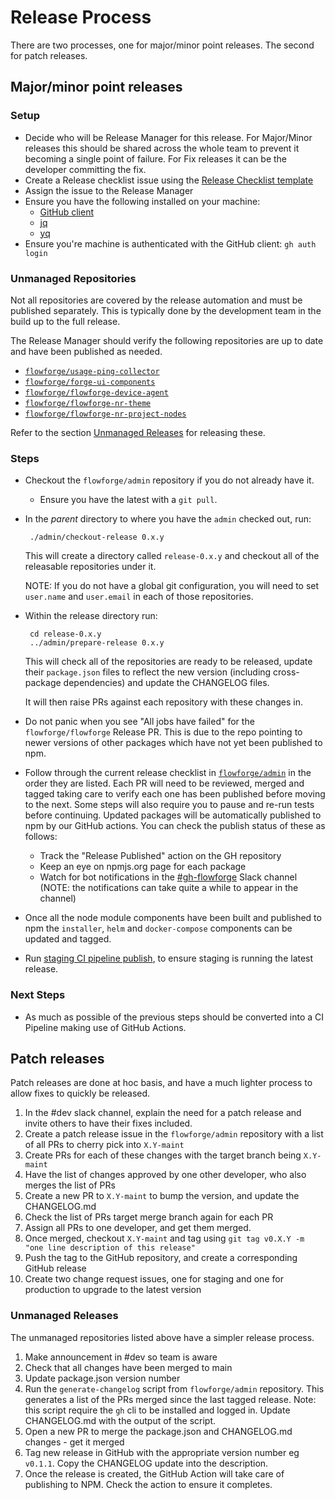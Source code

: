 # Release Process

There are two processes, one for major/minor point releases. The second for patch
releases.

## Major/minor point releases

### Setup

 - Decide who will be Release Manager for this release. For Major/Minor releases this should be shared across the whole team to prevent it becoming a single point of failure. For Fix releases it can be the developer committing the fix.
 - Create a Release checklist issue using the [Release Checklist template](https://github.com/flowforge/admin/issues/new?assignees=&labels=&template=release.md&title=Release%3A)
 - Assign the issue to the Release Manager
 - Ensure you have the following installed on your machine:
    - [GitHub client](https://github.com/cli/cli)
    - [jq](https://stedolan.github.io/jq/download/)
    - [yq](https://mikefarah.gitbook.io/yq/#install)
 - Ensure you're machine is authenticated with the GitHub client: `gh auth login`


### Unmanaged Repositories

Not all repositories are covered by the release automation and must be published
separately. This is typically done by the development team in the build up to the
full release.

The Release Manager should verify the following repositories are up to date and
have been published as needed.

 - [`flowforge/usage-ping-collector`](https://github.com/flowforge/usage-ping-collector)
 - [`flowforge/forge-ui-components`](https://github.com/flowforge/forge-ui-components)
 - [`flowforge/flowforge-device-agent`](https://github.com/flowforge/flowforge-device-agent)
 - [`flowforge/flowforge-nr-theme`](https://github.com/flowforge/flowforge-nr-theme)
 - [`flowforge/flowforge-nr-project-nodes`](https://github.com/flowforge/flowforge-nr-project-nodes)

Refer to the section [Unmanaged Releases](#unmanaged-releases) for releasing these.

### Steps

 - Checkout the `flowforge/admin` repository if you do not already have it.
    - Ensure you have the latest with a `git pull`.
 - In the *parent* directory to where you have the `admin` checked out, run:
   
        ./admin/checkout-release 0.x.y
   
   This will create a directory called `release-0.x.y` and checkout all of the releasable
   repositories under it.

   NOTE: If you do not have a global git configuration, you will need to set `user.name` and `user.email`
   in each of those repositories.

 - Within the release directory run:
   
        cd release-0.x.y
        ../admin/prepare-release 0.x.y
   
   This will check all of the repositories are ready to be released, update
   their `package.json` files to reflect the new version (including cross-package
   dependencies) and update the CHANGELOG files.

   It will then raise PRs against each repository with these changes in.
- Do not panic when you see "All jobs have failed" for the `flowforge/flowforge` Release PR. 
      This is due to the repo pointing to newer versions of other packages which have not yet been published to npm.

 - Follow through the current release checklist in [`flowforge/admin`](https://github.com/flowforge/admin/issues) in the order they are listed.
   Each PR will need to be reviewed, merged and tagged taking care to verify each one has been published before moving to the next.
   Some steps will also require you to pause and re-run tests before continuing.
   Updated packages will be automatically published to npm by our GitHub actions.  You can check the publish status of these as follows:
    - Track the "Release Published" action on the GH repository
    - Keep an eye on npmjs.org page for each package
    - Watch for bot notifications in the [#gh-flowforge](https://flowforgeworkspace.slack.com/archives/C02UR3MBA1J) Slack channel (NOTE: the notifications can take quite a while to appear in the channel)
 - Once all the node module components have been built and published to npm the `installer`, `helm` and `docker-compose` components can be updated and tagged.
 - Run [staging CI pipeline publish](https://github.com/flowforge/CloudProject/actions/workflows/build-kube.yml), to ensure staging is running the latest release.

### Next Steps

 - As much as possible of the previous steps should be converted into a CI Pipeline making use of GitHub Actions.

## Patch releases

Patch releases are done at hoc basis, and have a much lighter process to allow
fixes to quickly be released.

1. In the #dev slack channel, explain the need for a patch release and invite others
to have their fixes included.
1. Create a patch release issue in the `flowforge/admin` repository with a list of all PRs
to cherry pick into `X.Y-maint`
1. Create PRs for each of these changes with the target branch being `X.Y-maint`
1. Have the list of changes approved by one other developer, who also merges the list of PRs
1. Create a new PR to `X.Y-maint` to bump the version, and update the CHANGELOG.md
1. Check the list of PRs target merge branch again for each PR
1. Assign all PRs to one developer, and get them merged.
1. Once merged, checkout `X.Y-maint` and tag using `git tag v0.X.Y -m "one line description of this release"`
1. Push the tag to the GitHub repository, and create a corresponding GitHub release
1. Create two change request issues, one for staging and one for production to upgrade to the latest version

### Unmanaged Releases

The unmanaged repositories listed above have a simpler release process.

1. Make announcement in #dev so team is aware
1. Check that all changes have been merged to main
1. Update package.json version number
1. Run the `generate-changelog` script from `flowforge/admin` repository. This
   generates a list of the PRs merged since the last tagged release. Note: this
   script require the `gh` cli to be installed and logged in.
   Update CHANGELOG.md with the output of the script.
1. Open a new PR to merge the package.json and CHANGELOG.md changes - get it merged
1. Tag new release in GitHub with the appropriate version number eg `v0.1.1`. Copy the CHANGELOG update into the description.
1. Once the release is created, the GitHub Action will take care of publishing to NPM. Check the action to ensure it completes.
